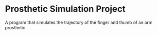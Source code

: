# Prosthetic Simulation Project
A program that simulates the trajectory of the finger and thumb of an arm prosthetic
